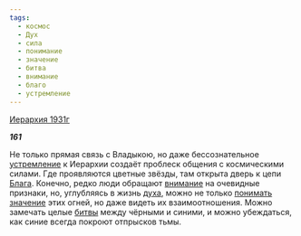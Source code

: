 ```yaml
---
tags:
  - космос
  - Дух
  - сила
  - понимание
  - значение
  - битва
  - внимание
  - благо
  - устремление
---
```

[Иерархия 1931г](https://127.0.0.1:4002/agni/1931)

___161___

Не только прямая связь с Владыкою, но даже бессознательное [устремление](../../../tags/#устремление) к Иерархии создаёт проблеск общения с космическими силами. Где проявляются цветные звёзды, там открыта дверь к цепи [Блага](../../../tags/#благо). Конечно, редко люди обращают [внимание](../../../tags/#внимание) на очевидные признаки, но, углубляясь в жизнь [духа](../../../tags/#Дух), можно не только [понимать](../../../tags/#понимание) [значение](../../../tags/#значение) этих огней, но даже видеть их взаимоотношения. Можно замечать целые [битвы](../../../tags/#битва) между чёрными и синими, и можно убеждаться, как синие всегда покроют отпрысков тьмы.   

